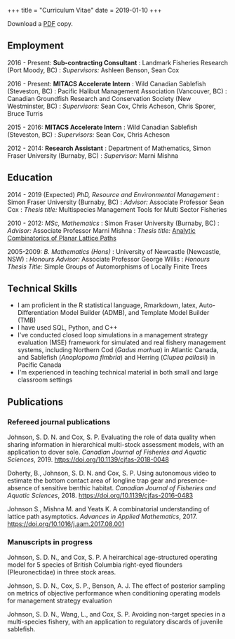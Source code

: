 +++
title = "Curriculum Vitae"
date = 2019-01-10
+++

Download a [PDF](http://sdnjohnson.com/files/JohnsonCV.pdf) copy.


## Employment

2016 - Present: **Sub-contracting Consultant**
: Landmark Fisheries Research (Port Moody, BC)
: *Supervisors:* Ashleen Benson, Sean Cox

2016 - Present: **MITACS Accelerate Intern**
: Wild Canadian Sablefish (Steveston, BC)
: Pacific Halibut Management Association (Vancouver, BC)
: Canadian Groundfish Research and Conservation Society (New Westminster, BC)
: *Supervisors:* Sean Cox, Chris Acheson, Chris Sporer, Bruce Turris

2015 - 2016: **MITACS Accelerate Intern**
: Wild Canadian Sablefish (Steveston, BC)
: *Supervisors:* Sean Cox, Chris Acheson

2012 - 2014: **Research Assistant**
: Department of Mathematics, Simon Fraser University (Burnaby, BC)
: *Supervisor:* Marni Mishna

## Education

2014 - 2019 (Expected) *PhD, Resource and Environmental Management*
: Simon Fraser University (Burnaby, BC)
: *Advisor:* Associate Professor Sean Cox
: *Thesis title:* Multispecies Management Tools for Multi Sector Fisheries


2010 - 2012: *MSc, Mathematics*
: Simon Fraser University (Burnaby, BC)
: *Advisor:* Associate Professor Marni Mishna
: *Thesis title:* [Analytic Combinatorics of Planar Lattice Paths](http://arxiv.org/pdf/1304.6432.pdf)

2005-2009: *B. Mathematics (Hons)*
: University of Newcastle (Newcastle, NSW)
: *Honours Advisor:* Associate Professor George Willis
: *Honours Thesis Title:* Simple Groups of Automorphisms of Locally Finite Trees

## Technical Skills

- I am proficient in the R statistical language, Rmarkdown, latex, Auto-Differentiation Model Builder (ADMB), and Template Model Builder (TMB)
- I have used SQL, Python, and C++
- I've conducted closed loop simulations in a management strategy evaluation (MSE) framework for simulated and real fishery management systems, including Northern Cod (*Gadus morhua*) in Atlantic Canada, and Sablefish (*Anoplopoma fimbria*) and Herring (*Clupea pallasii*) in Pacific Canada
- I'm experienced in teaching technical material in both small and large classroom settings

## Publications

### Refereed journal publications 

Johnson, S. D. N. and Cox, S. P. Evaluating the role of data quality when sharing information in hierarchical multi-stock assessment models, with an application to dover sole. *Canadian Journal of Fisheries and Aquatic Sciences*, 2019. https://doi.org/10.1139/cjfas-2018-0048


Doherty, B., Johnson, S. D. N. and Cox, S. P. Using autonomous video to estimate the bottom contact area of longline trap gear and presence-absence of sensitive benthic habitat. *Canadian Journal of Fisheries and Aquatic Sciences*, 2018. https://doi.org/10.1139/cjfas-2016-0483


Johnson S., Mishna M. and Yeats K. A combinatorial understanding of lattice path asymptotics. *Advances in Applied Mathematics*, 2017. https://doi.org/10.1016/j.aam.2017.08.001

### Manuscripts in progress
Johnson, S. D. N., and Cox, S. P. A heirarchical age-structured operating model for 5 species of British Columbia right-eyed flounders (Pleuronectidae) in three stock areas.

Johnson, S. D. N., Cox, S. P., Benson, A. J. The effect of posterior sampling on metrics of objective performance when conditioning operating models for management strategy evaluation

Johnson, S. D. N., Wang, L., and Cox, S. P. Avoiding non-target species in a multi-species fishery, with an application to regulatory discards of juvenile sablefish.
